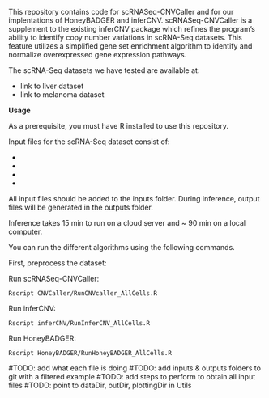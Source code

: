 This repository contains code for scRNASeq-CNVCaller and for our implentations of HoneyBADGER and inferCNV. scRNASeq-CNVCaller is a supplement to the existing inferCNV package which refines the program’s ability to identify copy number variations in scRNA-Seq datasets. This feature utilizes a simplified gene set enrichment algorithm to identify and normalize overexpressed gene expression pathways.

The scRNA-Seq datasets we have tested are available at:
- link to liver dataset
- link to melanoma dataset

**Usage**

As a prerequisite, you must have R installed to use this repository.

Input files for the scRNA-Seq dataset consist of: 

-
- 
- 
-

All input files should be added to the inputs folder. 
During inference, output files will be generated in the outputs folder.

Inference takes 15 min to run on a cloud server and ~ 90 min on a local computer.

You can run the different algorithms using the following commands.

First, preprocess the dataset:

Run scRNASeq-CNVCaller:
```
Rscript CNVCaller/RunCNVcaller_AllCells.R
```

Run inferCNV:
```
Rscript inferCNV/RunInferCNV_AllCells.R
```

Run HoneyBADGER:
```
Rscript HoneyBADGER/RunHoneyBADGER_AllCells.R
```

#TODO: add what each file is doing
#TODO: add inputs & outputs folders to git with a filtered example
#TODO: add steps to perform to obtain all input files
#TODO: point to dataDir, outDir, plottingDir in Utils   